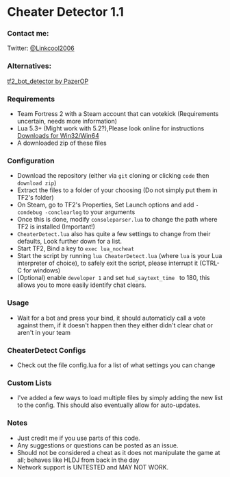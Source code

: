 # Cheater Detector 1.1

### Contact me:
Twitter: [@Linkcool2006](https://twitter.com/linkcool2006/)

### Alternatives: 
[tf2_bot_detector by PazerOP](https://github.com/PazerOP/tf2_bot_detector)

### Requirements

- Team Fortress 2 with a Steam account that can votekick (Requirements uncertain, needs more information) 
- Lua 5.3+ (Might work with 5.2?),Please look online for instructions  [Downloads for Win32/Win64](http://luabinaries.sourceforge.net/download.html) 
- A downloaded zip of these files


### Configuration
- Download the repository (either via `git` cloning or clicking `code` then `download zip`)
- Extract the files to a folder of your choosing (Do not simply put them in TF2's folder)
- On Steam, go to TF2's Properties, Set Launch options and add `-condebug -conclearlog` to your arguments
- Once this is done, modify `consoleparser.lua` to change the path where TF2 is installed (Important!)
- `CheaterDetect.lua` also has quite a few settings to change from their defaults, Look further down for a list.
- Start TF2, Bind a key to `exec lua_nocheat` 
- Start the script by running `lua CheaterDetect.lua` (where `lua` is your Lua interpreter of choice), to safely exit the script, please interrupt it (CTRL-C for windows)
- (Optional) enable `developer 1` and set `hud_saytext_time ` to 180, this allows you to more easily identify chat clears.

### Usage
- Wait for a bot and press your bind, it should automaticly call a vote against them, if it doesn't happen then they either didn't clear chat or aren't in your team

### CheaterDetect Configs
- Check out the file config.lua for a list of what settings you can change

### Custom Lists
- I've added a few ways to load multiple files by simply adding the new list to the config. This should also eventually allow for auto-updates.

### Notes
- Just credit me if you use parts of this code.
- Any suggestions or questions can be posted as an issue.
- Should not be considered a cheat as it does not manipulate the game at all; behaves like HLDJ from back in the day
- Network support is UNTESTED and MAY NOT WORK.
